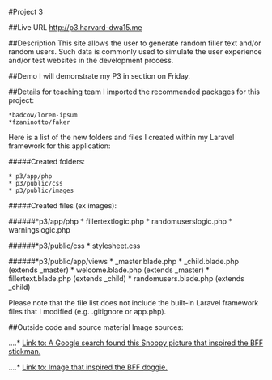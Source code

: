 #Project 3

##Live URL
<http://p3.harvard-dwa15.me>

##Description
This site allows the user to generate random filler text and/or random users. Such data is commonly used to simulate the user experience and/or test websites in the development process.

##Demo
I will demonstrate my P3 in section on Friday.

##Details for teaching team
I imported the recommended packages for this project: 

    *badcow/lorem-ipsum
    *fzaninotto/faker

Here is a list of the new folders and files I created within my Laravel framework for this application:

#####Created folders:

    * p3/app/php
    * p3/public/css
    * p3/public/images


#####Created files (ex images):

######*p3/app/php
         * fillertextlogic.php
         * randomuserslogic.php
         * warningslogic.php


######*p3/public/css
         * stylesheet.css


######*p3/public/app/views
         * _master.blade.php
         * _child.blade.php (extends _master)
         * welcome.blade.php (extends _master)
         * fillertext.blade.php (extends _child)
         * randomusers.blade.php (extends _child)


Please note that the file list does not include the built-in Laravel framework files that I modified (e.g. .gitignore or app.php).

##Outside code and source material
Image sources:

....* [Link to: A Google search found this Snoopy picture that inspired the BFF stickman.](http://shopfurrytales.blogspot.com/2011_03_01_archive.html)

....* [Link to: Image that inspired the BFF doggie.](http://www.shutterstock.com/pic-94264543/stock-photo-sitting-dog-cartoon-raster-version.html)